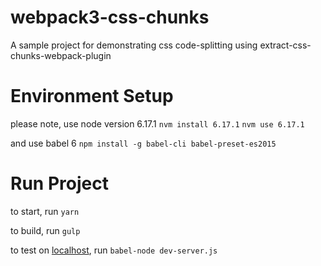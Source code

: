 # webpack3-css-chunks
A sample project for demonstrating css code-splitting using extract-css-chunks-webpack-plugin

# Environment Setup

please note, use node version 6.17.1
`nvm install 6.17.1`
`nvm use 6.17.1`

and use babel 6
`npm install -g babel-cli babel-preset-es2015`

# Run Project

to start, run `yarn`

to build, run `gulp`

to test on [localhost](http://localhost/web/sample), run `babel-node dev-server.js`
